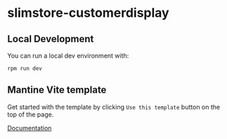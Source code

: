 # slimstore-customerdisplay

## Local Development

You can run a local dev environment with:

```rpm run dev```

## Mantine Vite template

Get started with the template by clicking `Use this template` button on the top of the page.

[Documentation](https://mantine.dev/guides/vite/)
